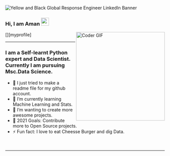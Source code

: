 ![Yellow and Black Global Response Engineer LinkedIn Banner](https://user-images.githubusercontent.com/63160825/137918832-c521f6dd-34c9-4efa-9e80-ec142ff8221d.png)

### Hi, I am Aman <img src="https://media.giphy.com/media/hvRJCLFzcasrR4ia7z/giphy.gif" width="25px"> 
[<img align="right" src="https://i.imgur.com/mVIr207.gif" alt="Coder GIF" height="280">][myprofile]
<hr/>

### I am a Self-learnt Python expert and Data Scientist. Currently I am pursuing Msc.Data Science.
- 🔭 I just tried to make a readme file for my github account.<br />
- 🌱 I’m currently learning Machine Learning and Stats.<br />
- 👯 I’m wanting to create more awesome projects.<br />
- 🥅 2021 Goals: Contribute more to Open Source projects.<br />
- ⚡ Fun fact: I love to eat Cheesse Burger and dig Data.
<br/>
<hr/>

